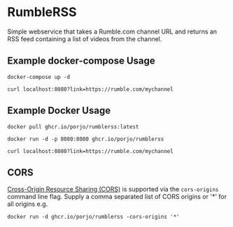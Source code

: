 # RumbleRSS

Simple webservice that takes a Rumble.com channel URL and returns an RSS feed containing a list of videos from the channel.

## Example docker-compose Usage

```
docker-compose up -d

curl localhost:8080?link=https://rumble.com/mychannel
```

## Example Docker Usage

```
docker pull ghcr.io/porjo/rumblerss:latest

docker run -d -p 8080:8080 ghcr.io/porjo/rumblerss

curl localhost:8080?link=https://rumble.com/mychannel
```

## CORS

[Cross-Origin Resource Sharing (CORS)](https://developer.mozilla.org/en-US/docs/Web/HTTP/CORS)  is supported via the `cors-origins` command line flag. Supply a comma separated list of CORS origins or '*' for all origins e.g.
```
docker run -d ghcr.io/porjo/rumblerss -cors-origins '*'
```